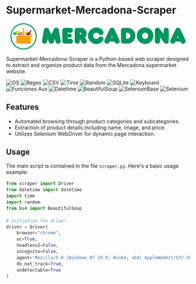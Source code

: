# Supermarket-Mercadona-Scraper

![Mercadona Cover](LogoMercadona.png)

Supermarket-Mercadona-Scraper is a Python-based web scraper designed to extract and organize product data from the Mercadona supermarket website.

![OS](https://img.shields.io/badge/os-linux%20%7C%20macOS%20%7C%20windows-blue)
![Regex](https://img.shields.io/badge/regex-007ACC?style=for-the-badge&logo=regex&logoColor=white)
![CSV](https://img.shields.io/badge/CSV-FFB13B?style=for-the-badge&logo=csv&logoColor=white)
![Time](https://img.shields.io/badge/Time-007ACC?style=for-the-badge&logo=clock&logoColor=white)
![Random](https://img.shields.io/badge/Random-007ACC?style=for-the-badge&logo=dice&logoColor=white)
![SQLite](https://img.shields.io/badge/sqlite-%2307405e.svg?style=for-the-badge&logo=sqlite&logoColor=white)
![Keyboard](https://img.shields.io/badge/Keyboard-007ACC?style=for-the-badge&logo=keyboard&logoColor=white)
![Funciones Aux](https://img.shields.io/badge/Funciones%20Aux-007ACC?style=for-the-badge&logo=code&logoColor=white)
![Datetime](https://img.shields.io/badge/Datetime-007ACC?style=for-the-badge&logo=calendar&logoColor=white)
![BeautifulSoup](https://img.shields.io/badge/BeautifulSoup-4B8BBE?style=for-the-badge&logo=beautifulsoup&logoColor=white)
![SeleniumBase](https://img.shields.io/badge/SeleniumBase-43B02A?style=for-the-badge&logo=selenium&logoColor=white)
![Selenium](https://img.shields.io/badge/Selenium-43B02A?style=for-the-badge&logo=selenium&logoColor=white)

## Features

- Automated browsing through product categories and subcategories.
- Extraction of product details including name, image, and price.
- Utilizes Selenium WebDriver for dynamic page interaction.

## Usage

The main script is contained in the file `scraper.py`. Here's a basic usage example:

```python
from scraper import Driver
from datetime import datetime
import time
import random
from bs4 import BeautifulSoup

# Initialize the driver
driver = Driver(
    browser="chrome",
    uc=True,
    headless2=False,
    incognito=False,
    agent='Mozilla/5.0 (Windows NT 10.0; Win64; x64) AppleWebKit/537.36 (KHTML, like Gecko) Chrome/124.0.0.0 Safari/537.36',
    do_not_track=True,
    undetectable=True
)
```

